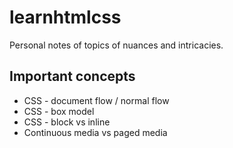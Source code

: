 # learnhtmlcss

Personal notes of topics of nuances and intricacies.

## Important concepts
* CSS - document flow / normal flow
* CSS - box model
* CSS - block vs inline
* Continuous media vs paged media
